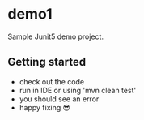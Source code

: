 # demo1
Sample Junit5 demo project.

## Getting started
- check out the code
- run in IDE or using 'mvn clean test'
- you should see an error
- happy fixing 😎

